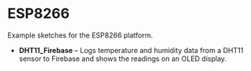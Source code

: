 # ESP8266

Example sketches for the ESP8266 platform.

- **DHT11_Firebase** – Logs temperature and humidity data from a DHT11 sensor to Firebase and shows the readings on an OLED display.
